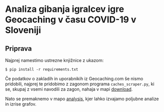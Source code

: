 # Analiza gibanja igralcev igre Geocaching v času COVID-19 v Sloveniji

## Priprava

Najprej namestimo ustrezne knjižnice z ukazom:

```
$ pip install -r requirements.txt
```

Če podatkov o zakladih in uporabnikih iz Geocaching.com še nismo pridobili, najprej te pridobimo z zagonom programa `caches_scraper.py`, ki se, skupaj z vsemi navodili za zagon, nahaja v mapi [download](https://github.com/kkklemennn/Geocaching-COVID19/tree/main/code/download).

Nato se premaknemo v mapo [analysis](https://github.com/kkklemennn/Geocaching-COVID19/tree/main/code/analysis), kjer lahko izvajamo poljubne analize in izrise grafov.
